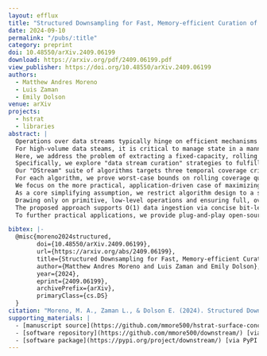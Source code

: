 ```yaml
---
layout: efflux
title: "Structured Downsampling for Fast, Memory-efficient Curation of Online Data Streams"
date: 2024-09-10
permalink: "/pubs/:title"
category: preprint
doi: 10.48550/arXiv.2409.06199
download: https://arxiv.org/pdf/2409.06199.pdf
view_publisher: https://doi.org/10.48550/arXiv.2409.06199
authors:
  - Matthew Andres Moreno
  - Luis Zaman
  - Emily Dolson
venue: arXiv
projects:
  - hstrat
  - libraries
abstract: |
  Operations over data streams typically hinge on efficient mechanisms to aggregate or summarize history on a rolling basis.
  For high-volume data steams, it is critical to manage state in a manner that is fast and memory efficient --- particularly in resource-constrained or real-time contexts.
  Here, we address the problem of extracting a fixed-capacity, rolling subsample from a data stream.
  Specifically, we explore "data stream curation" strategies to fulfill requirements on the composition of sample time points retained.
  Our "DStream" suite of algorithms targets three temporal coverage criteria: (1) steady coverage, where retained samples should spread evenly across elapsed data stream history; (2) stretched coverage, where early data items should be proportionally favored; and (3) tilted coverage, where recent data items should be proportionally favored.
  For each algorithm, we prove worst-case bounds on rolling coverage quality.
  We focus on the more practical, application-driven case of maximizing coverage quality given a fixed memory capacity.
  As a core simplifying assumption, we restrict algorithm design to a single update operation: writing from the data stream to a calculated buffer site --- with data never being read back, no metadata stored (e.g., sample timestamps), and data eviction occurring only implicitly via overwrite.
  Drawing only on primitive, low-level operations and ensuring full, overhead-free use of available memory, this "DStream" framework ideally suits domains that are resource-constrained, performance-critical, and fine-grained (e.g., individual data items as small as single bits or bytes).
  The proposed approach supports O(1) data ingestion via concise bit-level operations.
  To further practical applications, we provide plug-and-play open-source implementations targeting both scripted and compiled application domains.

bibtex: |-
  @misc{moreno2024structured,
        doi={10.48550/arXiv.2409.06199},
        url={https://arxiv.org/abs/2409.06199},
        title={Structured Downsampling for Fast, Memory-efficient Curation of Online Data Streams},
        author={Matthew Andres Moreno and Luis Zaman and Emily Dolson},
        year={2024},
        eprint={2409.06199},
        archivePrefix={arXiv},
        primaryClass={cs.DS}
  }
citation: "Moreno, M. A., Zaman L., & Dolson E. (2024). Structured Downsampling for Fast, Memory-efficient Curation of Online Data Streams. arXiv preprint arXiv:2409.06199. https://doi.org/10.48550/arXiv.2409.06199"
supporting_materials: |
  - [manuscript source](https://github.com/mmore500/hstrat-surface-concept/) [via GitHub <i class="icon-github-1"></i>](https://github.com/)
  - [software repository](https://github.com/mmore500/downstream/) [via GitHub <i class="icon-github-1"></i>](https://github.com/)
  - [software package](https://pypi.org/project/downstream/) [via PyPI <i class="icon-github-1"></i>](https://github.com/)
---
```

